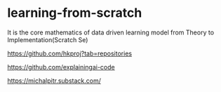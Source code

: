 # learning-from-scratch

It is the core mathematics of data driven learning model from Theory to Implementation(Scratch Se)

https://github.com/hkproj?tab=repositories

https://github.com/explainingai-code

https://michalpitr.substack.com/
